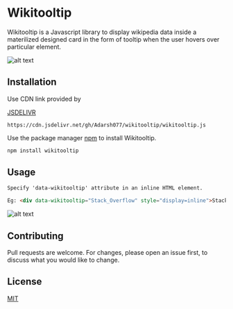 # Wikitooltip

Wikitooltip is a Javascript library to display wikipedia data inside a materilized designed card in the form of tooltip when the user hovers over particular element.

![alt text](https://i.imgur.com/vvkXEz5.png "Title Demo")

## Installation

Use CDN link provided by

[JSDELIVR](https://www.jsdelivr.com)

```text
https://cdn.jsdelivr.net/gh/Adarsh077/wikitooltip/wikitooltip.js
```

Use the package manager [npm](https://www.npmjs.com) to install Wikitooltip.

```javascript
npm install wikitooltip
```

## Usage

```HTML
Specify 'data-wikitooltip' attribute in an inline HTML element.

Eg: <div data-wikitooltip="Stack_Overflow" style="display=inline">Stack Overflow</div> <!-- Element should be an inline element -->
```

![alt text](https://i.imgur.com/7mcDJV4.png "Title Demo")

## Contributing

Pull requests are welcome. For changes, please open an issue first, to discuss what you would like to change.

## License

[MIT](https://choosealicense.com/licenses/mit/)
